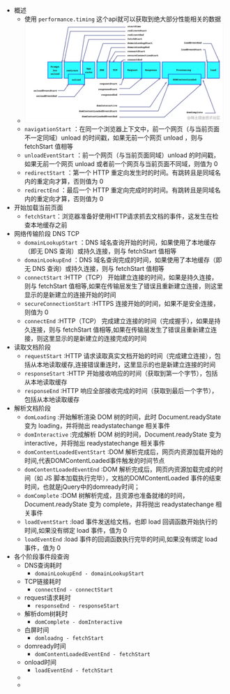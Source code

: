 - 概述
	- 使用 `performance.timing` 这个api就可以获取到绝大部分性能相关的数据
	- ![image.png](../assets/image_1663163120542_0.png)
	- `navigationStart`  ：在同一个浏览器上下文中，前一个网页（与当前页面不一定同域）unload 的时间戳，如果无前一个网页 unload ，则与 fetchStart 值相等
	- `unloadEventStart`  ：前一个网页（与当前页面同域）unload 的时间戳，如果无前一个网页 unload 或者前一个网页与当前页面不同域，则值为 0
	- `redirectStart`  ：第一个 HTTP 重定向发生时的时间。有跳转且是同域名内的重定向才算，否则值为 0
	- `redirectEnd`  ：最后一个 HTTP 重定向完成时的时间。有跳转且是同域名内的重定向才算，否则值为 0
- 开始加载当前页面
	- `fetchStart`：浏览器准备好使用HTTP请求抓去文档的事件，这发生在检查本地缓存之前
- 网络传输阶段 DNS TCP
	- `domainLookupStart`  ：DNS 域名查询开始的时间，如果使用了本地缓存（即无 DNS 查询）或持久连接，则与 fetchStart 值相等
	- `domainLookupEnd`  ：DNS 域名查询完成的时间，如果使用了本地缓存（即无 DNS 查询）或持久连接，则与 fetchStart 值相等
	- `connectStart`  :HTTP（TCP） 开始建立连接的时间，如果是持久连接，则与 fetchStart 值相等,如果在传输层发生了错误且重新建立连接，则这里显示的是新建立的连接开始的时间
	- `secureConnectionStart`  :HTTPS 连接开始的时间，如果不是安全连接，则值为 0
	- `connectEnd`  :HTTP（TCP） 完成建立连接的时间（完成握手），如果是持久连接，则与 fetchStart 值相等,如果在传输层发生了错误且重新建立连接，则这里显示的是新建立的连接完成的时间
- 读取文档阶段
	- `requestStart`  :HTTP 请求读取真实文档开始的时间（完成建立连接），包括从本地读取缓存,连接错误重连时，这里显示的也是新建立连接的时间
	- `responseStart`  :HTTP 开始接收响应的时间（获取到第一个字节），包括从本地读取缓存
	- `responseEnd`  :HTTP 响应全部接收完成的时间（获取到最后一个字节），包括从本地读取缓存
- 解析文档阶段
	- `domLoading`  :开始解析渲染 DOM 树的时间，此时 Document.readyState 变为 loading，并将抛出 readystatechange 相关事件
	- `domInteractive`  :完成解析 DOM 树的时间，Document.readyState 变为 interactive，并将抛出 readystatechange 相关事件
	- `domContentLoadedEventStart`  :DOM 解析完成后，网页内资源加载开始的时间,代表DOMContentLoaded事件触发的时间节点
	- `domContentLoadedEventEnd`  :DOM 解析完成后，网页内资源加载完成的时间（如 JS 脚本加载执行完毕），文档的DOMContentLoaded 事件的结束时间，也就是jQuery中的domready时间；
	- `domComplete`  :DOM 树解析完成，且资源也准备就绪的时间，Document.readyState 变为 complete，并将抛出 readystatechange 相关事件
	- `loadEventStart`  :load 事件发送给文档，也即 load 回调函数开始执行的时间,如果没有绑定 load 事件，值为 0
	- `loadEventEnd`  :load 事件的回调函数执行完毕的时间,如果没有绑定 load 事件，值为 0
- 各个阶段事件段查询
	- DNS查询耗时
		- `domainLookupEnd - domainLookupStart`
	- TCP链接耗时
		- `connectEnd - connectStart`
	- request请求耗时
		- `responseEnd - responseStart`
	- 解析dom树耗时
		- `domComplete - domInteractive`
	- 白屏时间
		- `domloadng - fetchStart`
	- domready时间
		- `domContentLoadedEventEnd - fetchStart`
	- onload时间
		- `loadEventEnd - fetchStart`
	-
	-